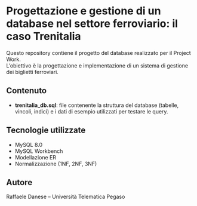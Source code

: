 # Progettazione e gestione di un database nel settore ferroviario: il caso Trenitalia

Questo repository contiene il progetto del database realizzato per il Project Work.  
L’obiettivo è la progettazione e implementazione di un sistema di gestione dei biglietti ferroviari.

## Contenuto
- **trenitalia_db.sql**: file contenente la struttura del database (tabelle, vincoli, indici) e i dati di esempio utilizzati per testare le query.

## Tecnologie utilizzate
- MySQL 8.0
- MySQL Workbench
- Modellazione ER
- Normalizzazione (1NF, 2NF, 3NF)

## Autore
Raffaele Danese – Università Telematica Pegaso
